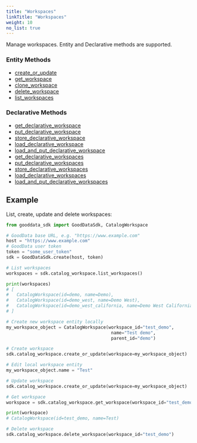 ```yaml
---
title: "Workspaces"
linkTitle: "Workspaces"
weight: 10
no_list: true
---
```


Manage workspaces. Entity and Declarative methods are supported.

### Entity Methods

* [create_or_update](./create_or_update/)
* [get_workspace](./get_workspace/)
* [clone_workspace](./clone_workspace/)
* [delete_workspace](./delete_workspace/)
* [list_workspaces](./list_workspaces/)

### Declarative Methods

* [get_declarative_workspace](./get_declarative_workspace/)
* [put_declarative_workspace](./put_declarative_workspace/)
* [store_declarative_workspace](./store_declarative_workspace/)
* [load_declarative_workspace](./load_declarative_workspace/)
* [load_and_put_declarative_workspace](./load_and_put_declarative_workspace/)
* [get_declarative_workspaces](./get_declarative_workspaces/)
* [put_declarative_workspaces](./put_declarative_workspaces/)
* [store_declarative_workspaces](./store_declarative_workspaces/)
* [load_declarative_workspaces](./load_declarative_workspaces/)
* [load_and_put_declarative_workspaces](./load_and_put_declarative_workspaces/)


## Example

List, create, update and delete workspaces:

```python
from gooddata_sdk import GoodDataSdk, CatalogWorkspace

# GoodData base URL, e.g. "https://www.example.com"
host = "https://www.example.com"
# GoodData user token
token = "some_user_token"
sdk = GoodDataSdk.create(host, token)

# List workspaces
workspaces = sdk.catalog_workspace.list_workspaces()

print(workspaces)
# [
#   CatalogWorkspace(id=demo, name=Demo),
#   CatalogWorkspace(id=demo_west, name=Demo West),
#   CatalogWorkspace(id=demo_west_california, name=Demo West California)
# ]

# Create new workspace entity locally
my_workspace_object = CatalogWorkspace(workspace_id="test_demo",
                                        name="Test demo",
                                        parent_id="demo")

# Create workspace
sdk.catalog_workspace.create_or_update(workspace=my_workspace_object)

# Edit local workspace entity
my_workspace_object.name = "Test"

# Update workspace
sdk.catalog_workspace.create_or_update(workspace=my_workspace_object)

# Get workspace
workspace = sdk.catalog_workspace.get_workspace(workspace_id="test_demo")

print(workspace)
# CatalogWorkspace(id=test_demo, name=Test)

# Delete workspace
sdk.catalog_workspace.delete_workspace(workspace_id="test_demo")
```
